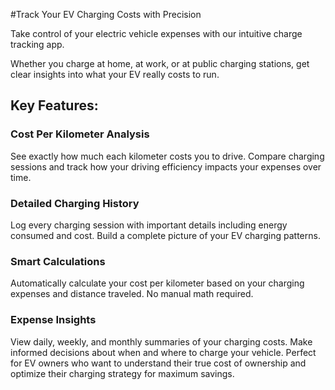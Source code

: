 #Track Your EV Charging Costs with Precision

Take control of your electric vehicle expenses with our intuitive charge tracking app.

Whether you charge at home, at work, or at public charging stations, get clear insights into what your EV really costs to run.

## Key Features:

### Cost Per Kilometer Analysis
See exactly how much each kilometer costs you to drive. Compare charging sessions and track how your driving efficiency impacts your expenses over time.

### Detailed Charging History
Log every charging session with important details including energy consumed and cost. Build a complete picture of your EV charging patterns.

### Smart Calculations
Automatically calculate your cost per kilometer based on your charging expenses and distance traveled. No manual math required.

### Expense Insights
View daily, weekly, and monthly summaries of your charging costs. Make informed decisions about when and where to charge your vehicle.
Perfect for EV owners who want to understand their true cost of ownership and optimize their charging strategy for maximum savings.
